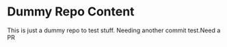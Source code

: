 # Dummy Repo Content
This is just a dummy repo to test stuff. Needing another commit test.Need a PR

